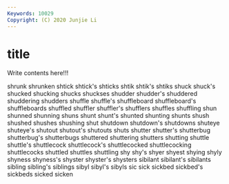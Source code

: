 ```yaml
---
Keywords: 10029
Copyright: (C) 2020 Junjie Li
---
```


# title

Write contents here!!!
 
shrunk 
shrunken 
shtick 
shtick's 
shticks 
shtik 
shtik's 
shtiks
shuck 
shuck's 
shucked 
shucking 
shucks 
shuckses 
shudder 
shudder's 
shuddered 
shuddering
shudders 
shuffle 
shuffle's 
shuffleboard 
shuffleboard's 
shuffleboards 
shuffled 
shuffler 
shuffler's 
shufflers
shuffles 
shuffling 
shun 
shunned 
shunning 
shuns 
shunt 
shunt's 
shunted 
shunting
shunts 
shush 
shushed 
shushes 
shushing 
shut 
shutdown 
shutdown's 
shutdowns 
shuteye
shuteye's 
shutout 
shutout's 
shutouts 
shuts 
shutter 
shutter's 
shutterbug 
shutterbug's 
shutterbugs
shuttered 
shuttering 
shutters 
shutting 
shuttle 
shuttle's 
shuttlecock 
shuttlecock's 
shuttlecocked 
shuttlecocking
shuttlecocks 
shuttled 
shuttles 
shuttling 
shy 
shy's 
shyer 
shyest 
shying 
shyly
shyness 
shyness's 
shyster 
shyster's 
shysters 
sibilant 
sibilant's 
sibilants 
sibling 
sibling's
siblings 
sibyl 
sibyl's 
sibyls 
sic 
sick 
sickbed 
sickbed's 
sickbeds 
sicked
sicken 
